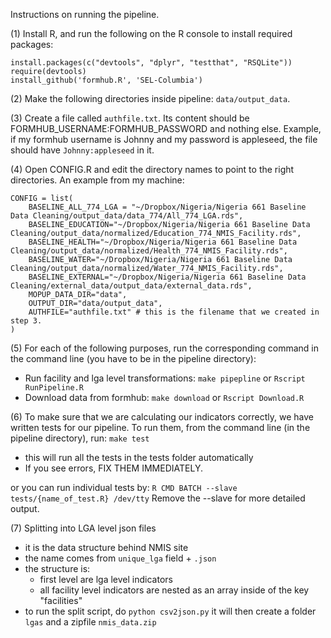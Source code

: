 Instructions on running the pipeline.

(1) Install R, and run the following on the R console to install required packages:
```
install.packages(c("devtools", "dplyr", "testthat", "RSQLite"))
require(devtools)
install_github('formhub.R', 'SEL-Columbia')
```

(2) Make the following directories inside pipeline: `data/output_data`.

(3) Create a file called `authfile.txt`. Its content should be FORMHUB_USERNAME:FORMHUB_PASSWORD and nothing else. Example, if my formhub username is Johnny and my password is appleseed, the file should have `Johnny:appleseed` in it.

(4) Open CONFIG.R and edit the directory names to point to the right directories. An example from my machine:
```
CONFIG = list(
    BASELINE_ALL_774_LGA = "~/Dropbox/Nigeria/Nigeria 661 Baseline Data Cleaning/output_data/data_774/All_774_LGA.rds",
    BASELINE_EDUCATION="~/Dropbox/Nigeria/Nigeria 661 Baseline Data Cleaning/output_data/normalized/Education_774_NMIS_Facility.rds",
    BASELINE_HEALTH="~/Dropbox/Nigeria/Nigeria 661 Baseline Data Cleaning/output_data/normalized/Health_774_NMIS_Facility.rds",
    BASELINE_WATER="~/Dropbox/Nigeria/Nigeria 661 Baseline Data Cleaning/output_data/normalized/Water_774_NMIS_Facility.rds",
    BASELINE_EXTERNAL="~/Dropbox/Nigeria/Nigeria 661 Baseline Data Cleaning/external_data/output_data/external_data.rds",
    MOPUP_DATA_DIR="data", 
    OUTPUT_DIR="data/output_data",
    AUTHFILE="authfile.txt" # this is the filename that we created in step 3.
)
```

(5) For each of the following purposes, run the corresponding command in the command line (you have to be in the pipeline directory):
 * Run facility and lga level transformations: `make pipepline` or `Rscript RunPipeline.R`
 * Download data from formhub: `make download` or `Rscript Download.R`

(6) To make sure that we are calculating our indicators correctly, we have written tests for our pipeline. To run them, from the command line (in the pipeline directory), run:
```make test```
* this will run all the tests in the tests folder automatically
* If you see errors, FIX THEM IMMEDIATELY.

or you can run individual tests by:
```R CMD BATCH --slave tests/{name_of_test.R} /dev/tty```
Remove the --slave for more detailed output.

(7) Splitting into LGA level json files
* it is the data structure behind NMIS site
* the name comes from `unique_lga` field + `.json`
* the structure is:
    * first level are lga level indicators
    * all facility level indicators are nested as an array inside of the key "facilities"
* to run the split script, do
```python csv2json.py```
it will then create a folder `lgas` and a zipfile `nmis_data.zip`
